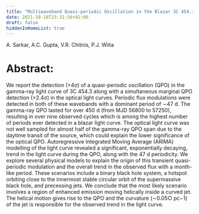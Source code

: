 ```yaml
---
title: "Multiwaveband Quasi-periodic Oscillation in the Blazar 3C 454.3"
date: 2021-10-16T23:31:56+02:00
draft: false
hiddenInHomeList: true
---
```


A. Sarkar, A.C. Gupta, V.R. Chitnis, P.J. Wiita


# Abstract:
We report the detection (>4σ) of a quasi-periodic oscillation (QPO) in the gamma-ray light curve of 3C 454.3 along with a simultaneous marginal QPO detection (>2.4σ) in the optical light curves. Periodic flux modulations were detected in both of these wavebands with a dominant period of ∼47 d. The gamma-ray QPO lasted for over 450 d (from MJD 56800 to 57250), resulting in over nine observed cycles which is among the highest number of periods ever detected in a blazar light curve. The optical light curve was not well sampled for almost half of the gamma-ray QPO span due to the daytime transit of the source, which could explain the lower significance of the optical QPO. Autoregressive Integrated Moving Average (ARIMA) modelling of the light curve revealed a significant, exponentially decaying, trend in the light curve during the QPO, along with the 47 d periodicity. We explore several physical models to explain the origin of this transient quasi-periodic modulation and the overall trend in the observed flux with a month-like period. These scenarios include a binary black hole system, a hotspot orbiting close to the innermost stable circular orbit of the supermassive black hole, and precessing jets. We conclude that the most likely scenario involves a region of enhanced emission moving helically inside a curved jet. The helical motion gives rise to the QPO and the curvature (∼0.05○ pc−1) of the jet is responsible for the observed trend in the light curve.
